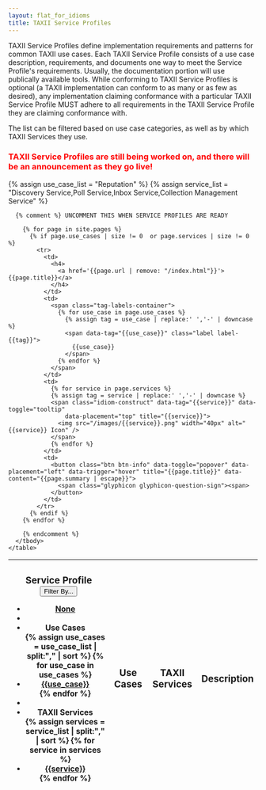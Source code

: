 ```yaml
---
layout: flat_for_idioms
title: TAXII Service Profiles
---
```


<link href="/css/idioms.css" rel="stylesheet"/>

TAXII Service Profiles define implementation requirements and patterns for common TAXII use cases. Each TAXII Service
Profile consists of a use case description, requirements, and documents one way to meet the Service Profile's
requirements. Usually, the documentation portion will use publically available tools. 
While conforming to TAXII Service Profiles is optional (a TAXII implementation can conform to as many or as few 
as desired),
any implementation claiming conformance with a particular TAXII Service Profile MUST adhere to all 
requirements in the TAXII Service Profile they are claiming conformance with.

The list can be filtered based on use case categories, as well as by which TAXII Services they use.

<h3><font color="red">TAXII Service Profiles are still being worked on, and there will be an announcement as they go live!</font></h3> 

<div class="row">
  <div class="col-md-12">
    {% assign use_case_list = "Reputation" %}
    {% assign service_list = "Discovery Service,Poll Service,Inbox Service,Collection Management Service" %}
    <table id="idiom-table" class="table table-striped">
      <thead>
        <tr>
          <th>
            <h3>Service Profile
              <small class="dropdown">
                <button class="btn btn-info dropdown-toggle" type="button" id="filterMenu" data-toggle="dropdown">
                  Filter By... <span class="caret"></span>
                </button>
                <ul id="tag-filterer" class="dropdown-menu" role="menu" aria-labelledby="filterMenu">
                  <li role="presentation"><a class="tag-filter" role="menuitem" tabindex="-1" href="#">None</a></li>
                  <li role="presentation" class="divider"></li>
                  <li role="presentation" class="dropdown-header">Use Cases</li>
                  {% assign use_cases = use_case_list | split:"," | sort %}
                  {% for use_case in use_cases %}
                    <li role="presentation"><a class="tag-filter" role="menuitem" tabindex="-1" href="#">{{use_case}}</a></li>
                  {% endfor %}
                  <li role="presentation" class="divider"></li>
                  <li role="presentation" class="dropdown-header">TAXII Services</li>
                  {% assign services = service_list | split:"," | sort %}
                  {% for service in services %}
                    <li role="presentation"><a class="tag-filter" role="menuitem" tabindex="-1" href="#">{{service}}</a></li>
                  {% endfor %}
                </ul>
              </small>
            </h3>
          </th>
          <th>
            <h3>Use Cases</h3>
          </th>
          <th>
            <h3>TAXII Services</h3>
          </th>
          <th>
            <h3>Description</h3>
          </th>
        </tr>
      </thead>
      <tbody>
      
      {% comment %} UNCOMMENT THIS WHEN SERVICE PROFILES ARE READY
      
        {% for page in site.pages %}
          {% if page.use_cases | size != 0  or page.services | size != 0 %}
            <tr>
              <td>
                <h4>
                  <a href='{{page.url | remove: "/index.html"}}'>{{page.title}}</a>
                </h4>
              </td>
              <td>
                <span class="tag-labels-container">
                  {% for use_case in page.use_cases %}
                    {% assign tag = use_case | replace:' ','-' | downcase %}
                    <span data-tag="{{use_case}}" class="label label-{{tag}}">
                      {{use_case}}
                    </span>
                  {% endfor %}
                </span>
              </td>
              <td>
                {% for service in page.services %}
                {% assign tag = service | replace:' ','-' | downcase %}
                <span class="idiom-construct" data-tag="{{service}}" data-toggle="tooltip"
                    data-placement="top" title="{{service}}">
                  <img src="/images/{{service}}.png" width="40px" alt="{{service}} Icon" />
                </span>
                {% endfor %}
              </td>
              <td>
                <button class="btn btn-info" data-toggle="popover" data-placement="left" data-trigger="hover" title="{{page.title}}" data-content="{{page.summary | escape}}">
                  <span class="glyphicon glyphicon-question-sign"><span>
                </button>
              </td>
            </tr>
          {% endif %}
        {% endfor %}
        
        {% endcomment %}
      </tbody>
    </table>
  </div>
</div>